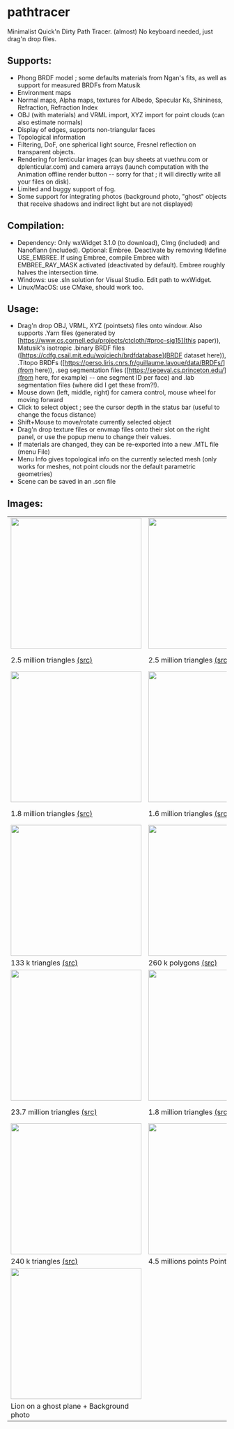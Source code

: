 # pathtracer
Minimalist Quick'n Dirty Path Tracer. (almost) No keyboard needed, just drag'n drop files.

## Supports:
* Phong BRDF model ; some defaults materials from Ngan's fits, as well as support for measured BRDFs from Matusik
* Environment maps
* Normal maps, Alpha maps, textures for Albedo, Specular Ks, Shininess, Refraction, Refraction Index
* OBJ (with materials) and VRML import, XYZ import for point clouds (can also estimate normals)
* Display of edges, supports non-triangular faces
* Topological information
* Filtering, DoF, one spherical light source, Fresnel reflection on transparent objects.
* Rendering for lenticular images (can buy sheets at vuethru.com or dplenticular.com) and camera arrays (launch computation with the Animation offline render button -- sorry for that ; it will directly write all your files on disk).
* Limited and buggy support of fog.
* Some support for integrating photos (background photo, "ghost" objects that receive shadows and indirect light but are not displayed)

## Compilation:
* Dependency: Only wxWidget 3.1.0 (to download), CImg (included) and Nanoflann (included). Optional: Embree. Deactivate by removing #define USE_EMBREE. If using Embree, compile Embree with EMBREE_RAY_MASK activated (deactivated by default). Embree roughly halves the intersection time.
* Windows: use .sln solution for Visual Studio. Edit path to wxWidget.
* Linux/MacOS: use CMake, should work too.

## Usage:
* Drag'n drop OBJ, VRML, XYZ (pointsets) files onto window. Also supports .Yarn files (generated by [https://www.cs.cornell.edu/projects/ctcloth/#proc-sig15](this paper)), Matusik's isotropic .binary BRDF files ([https://cdfg.csail.mit.edu/wojciech/brdfdatabase](BRDF dataset here)), .Titopo BRDFs ([https://perso.liris.cnrs.fr/guillaume.lavoue/data/BRDFs/](from here)), .seg segmentation files ([https://segeval.cs.princeton.edu/](from here, for example) -- one segment ID per face) and .lab segmentation files (where did I get these from?!).
* Mouse down (left, middle, right) for camera control, mouse wheel for moving forward
* Click to select object ; see the cursor depth in the status bar (useful to change the focus distance)
* Shift+Mouse to move/rotate currently selected object
* Drag'n drop texture files or envmap files onto their slot on the right panel, or use the popup menu to change their values.
* If materials are changed, they can be re-exported into a new .MTL file (menu File)
* Menu Info gives topological info on the currently selected mesh (only works for meshes, not point clouds nor the default parametric geometries)
* Scene can be saved in an .scn file

## Images:

<table>
  <tr>  
  <td> <img src="https://github.com/nbonneel/pathtracer/raw/master/img/bot.jpg" width="300"> </td>
  <td> <img src="https://github.com/nbonneel/pathtracer/raw/master/img/botNew.jpg" width="300"> </td>
  <td> <img src="https://github.com/nbonneel/pathtracer/raw/master/img/botTransp.jpg" width="300"> </td>
  </tr>
  <tr> 
  <td> 2.5 million triangles <a href="https://www.cgtrader.com/free-3d-models/character/sci-fi/24h-burnoutbot">(src)</a></td>
  <td> 2.5 million triangles <a href="https://www.cgtrader.com/free-3d-models/character/sci-fi/24h-burnoutbot">(src)</a></td>
  <td> 2.5 million triangles, entirely transparent <a href="https://www.cgtrader.com/free-3d-models/character/sci-fi/24h-burnoutbot">(src)</a></td>
  </tr>
  <tr>  
  <td> <img src="https://github.com/nbonneel/pathtracer/raw/master/img/babyroom.jpg" width="300"> </td>
  <td> <img src="https://github.com/nbonneel/pathtracer/raw/master/img/americanGirl.jpg" width="300"> </td>
  <td> <img src="https://github.com/nbonneel/pathtracer/raw/master/img/theBuilding.jpg" width="300"> </td>
  </tr>
  <tr> 
  <td> 1.8 million triangles <a href="https://www.cgtrader.com/free-3d-models/interior/bedroom/decor-for-children">(src)</a></td>
  <td> 1.6 million triangles <a href="https://www.turbosquid.com/3d-models/free-obj-model-american-beauty/904057">(src)</a></td>
  <td> 3.1 million triangles, includes transparency <a href="https://www.blendswap.com/blends/view/73806">(src)</a></td>
  </tr>
  <tr>  
  <td> <img src="https://github.com/nbonneel/pathtracer/raw/master/img/ponies.jpg" width="300"> </td>
  <td> <img src="https://github.com/nbonneel/pathtracer/raw/master/img/man.jpg" width="300"> </td>
  <td> <img src="https://github.com/nbonneel/pathtracer/raw/master/img/lion.jpg" width="300"> </td>
  </tr>
  <tr> 
  <td> 133 k triangles <a href="https://www.blendswap.com/blends/view/70960">(src)</a></td>
  <td> 260 k polygons <a href="https://www.cgtrader.com/free-3d-models/character/man/3d-scan-man">(src)</a> </td>
  <td> 1.8 k triangles + normal map <a href="https://www.cgtrader.com/free-3d-models/animals/mammal/lion-statue-low-poly">(src)</a></td>
  </tr>
   <tr>  
  <td> <img src="https://github.com/nbonneel/pathtracer/raw/master/img/antiqueOffice.jpg" width="300"> </td>
  <td> <img src="https://github.com/nbonneel/pathtracer/raw/master/img/antiqueRoom.jpg" width="300"> </td>
  <td> <img src="https://github.com/nbonneel/pathtracer/raw/master/img/ship.jpg" width="300"> </td>
  </tr>
  <tr> 
  <td> 23.7 million triangles <a href="https://www.blendswap.com/blends/view/83895">(src)</a></td>
  <td> 1.8 million triangles <a href="https://www.blendswap.com/blends/view/86774">(src)</a></td>
  <td> 2.5 k polygons + normal map, alpha map and edges display <a href="https://www.cgtrader.com/free-3d-models/watercraft/other/ghost-ship">(src)</a></td>
  </tr>
  
  <tr>  
  <td> <img src="https://github.com/nbonneel/pathtracer/raw/master/img/alien.jpg" width="300"> </td>
  <td> <img src="https://github.com/nbonneel/pathtracer/raw/master/img/mepointcloud.jpg" width="300"> </td>
  <td><a href="https://www.youtube.com/watch?v=_L8Au4MOjr8"><img src="https://img.youtube.com/vi/_L8Au4MOjr8/0.jpg" width="300"></a></td>  
  </tr>
  <tr> 
  <td> 240 k triangles <a href="https://www.cgtrader.com/free-3d-print-models/miniatures/figurines/raisher-the-sky-reaper-printable-bust">(src)</a></td>
  <td> 4.5 millions points Point Cloud</td>
  <td> Lenticular images</td>
  </tr>
  
  <tr>  
  <td> <img src="https://github.com/nbonneel/pathtracer/raw/master/img/lionPhoto.jpg" width="300"> </td>
  <td> </td>
  <td> </td>  
  </tr>
  <tr> 
  <td>Lion on a ghost plane + Background photo</td>
  <td> </td>
  <td> </td>
  </tr>  
  
  </table>
